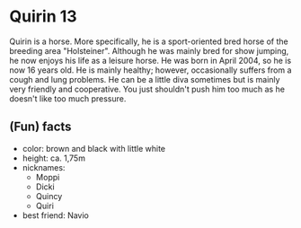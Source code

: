 # Quirin 13

Quirin is a horse. More specifically, he is a sport-oriented bred horse of the breeding area "Holsteiner". Although he was mainly bred for show jumping, he now enjoys his life as a leisure horse. He was born in April 2004, so he is now 16 years old. He is mainly healthy; however, occasionally suffers from a cough and lung problems. He can be a little diva sometimes but is mainly very friendly and cooperative. You just shouldn't push him too much as he doesn't like too much pressure. 

## (Fun) facts
* color: brown and black with little white
* height: ca. 1,75m
* nicknames:
	* Moppi
	* Dicki
	* Quincy
	* Quiri
* best friend: Navio
